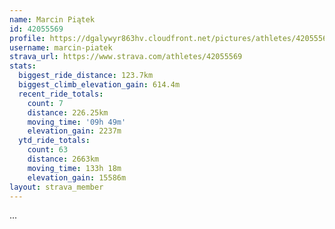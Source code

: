 ```yaml
---
name: Marcin Piątek
id: 42055569
profile: https://dgalywyr863hv.cloudfront.net/pictures/athletes/42055569/12602382/1/large.jpg
username: marcin-piatek
strava_url: https://www.strava.com/athletes/42055569
stats:
  biggest_ride_distance: 123.7km
  biggest_climb_elevation_gain: 614.4m
  recent_ride_totals:
    count: 7
    distance: 226.25km
    moving_time: '09h 49m'
    elevation_gain: 2237m
  ytd_ride_totals:
    count: 63
    distance: 2663km
    moving_time: 133h 18m
    elevation_gain: 15586m
layout: strava_member
--- 
```

...
